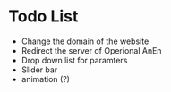 # Todo List

- Change the domain of the website
- Redirect the server of Operional AnEn
- Drop down list for paramters
- Slider bar
- animation  (?)